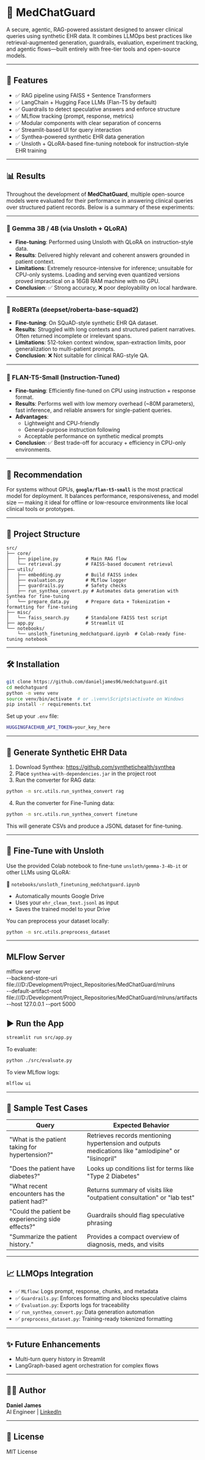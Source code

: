 # 🏥 MedChatGuard

A secure, agentic, RAG-powered assistant designed to answer clinical queries using synthetic EHR data. It combines LLMOps best practices like retrieval-augmented generation, guardrails, evaluation, experiment tracking, and agentic flows—built entirely with free-tier tools and open-source models.

---

## 🚀 Features
- ✅ RAG pipeline using FAISS + Sentence Transformers
- ✅ LangChain + Hugging Face LLMs (Flan-T5 by default)
- ✅ Guardrails to detect speculative answers and enforce structure
- ✅ MLflow tracking (prompt, response, metrics)
- ✅ Modular components with clear separation of concerns
- ✅ Streamlit-based UI for query interaction
- ✅ Synthea-powered synthetic EHR data generation
- ✅ Unsloth + QLoRA-based fine-tuning notebook for instruction-style EHR training

---

## 📊 Results

Throughout the development of **MedChatGuard**, multiple open-source models were evaluated for their performance in answering clinical queries over structured patient records. Below is a summary of these experiments:

---

### 🔬 Gemma 3B / 4B (via Unsloth + QLoRA)

- **Fine-tuning**: Performed using Unsloth with QLoRA on instruction-style data.
- **Results**: Delivered highly relevant and coherent answers grounded in patient context.
- **Limitations**: Extremely resource-intensive for inference; unsuitable for CPU-only systems. Loading and serving even quantized versions proved impractical on a 16GB RAM machine with no GPU.
- **Conclusion**: ✅ Strong accuracy, ❌ poor deployability on local hardware.

---

### 🧪 RoBERTa (deepset/roberta-base-squad2)

- **Fine-tuning**: On SQuAD-style synthetic EHR QA dataset.
- **Results**: Struggled with long contexts and structured patient narratives. Often returned incomplete or irrelevant spans.
- **Limitations**: 512-token context window, span-extraction limits, poor generalization to multi-patient prompts.
- **Conclusion**: ❌ Not suitable for clinical RAG-style QA.

---

### 🧠 FLAN-T5-Small (Instruction-Tuned)

- **Fine-tuning**: Efficiently fine-tuned on CPU using instruction + response format.
- **Results**: Performs well with low memory overhead (~80M parameters), fast inference, and reliable answers for single-patient queries.
- **Advantages**:
  - Lightweight and CPU-friendly
  - General-purpose instruction following
  - Acceptable performance on synthetic medical prompts
- **Conclusion**: ✅ Best trade-off for accuracy + efficiency in CPU-only environments.

---

## 🧠 Recommendation

For systems without GPUs, **`google/flan-t5-small`** is the most practical model for deployment. It balances performance, responsiveness, and model size — making it ideal for offline or low-resource environments like local clinical tools or prototypes.

---


## 📁 Project Structure
```
src/
├── core/
│   ├── pipeline.py          # Main RAG flow
│   └── retrieval.py         # FAISS-based document retrieval
├── utils/
│   ├── embedding.py         # Build FAISS index
│   ├── evaluation.py        # MLflow logger
│   ├── guardrails.py        # Safety checks
│   ├── run_synthea_convert.py # Automates data generation with Synthea for fine-tuning
│   └── prepare_data.py      # Prepare data + Tokenization + formatting for fine-tuning
├── misc/
│   └── faiss_search.py      # Standalone FAISS test script
├── app.py                   # Streamlit UI
└── notebooks/
    └── unsloth_finetuning_medchatguard.ipynb  # Colab-ready fine-tuning notebook
```

---

## 🛠️ Installation
```bash
git clone https://github.com/danieljames96/medchatguard.git
cd medchatguard
python -m venv venv
source venv/bin/activate  # or .\venv\Scripts\activate on Windows
pip install -r requirements.txt
```

Set up your `.env` file:
```bash
HUGGINGFACEHUB_API_TOKEN=your_key_here
```

---

## 🧬 Generate Synthetic EHR Data
1. Download Synthea: https://github.com/synthetichealth/synthea
2. Place `synthea-with-dependencies.jar` in the project root
3. Run the converter for RAG data:
```bash
python -m src.utils.run_synthea_convert rag
```
4. Run the converter for Fine-Tuning data:
```bash
python -m src.utils.run_synthea_convert finetune
```
This will generate CSVs and produce a JSONL dataset for fine-tuning.

---

## 🧪 Fine-Tune with Unsloth
Use the provided Colab notebook to fine-tune `unsloth/gemma-3-4b-it` or other LLMs using QLoRA:

📓 `notebooks/unsloth_finetuning_medchatguard.ipynb`

- Automatically mounts Google Drive
- Uses your `ehr_clean_text.jsonl` as input
- Saves the trained model to your Drive

You can preprocess your dataset locally:
```bash
python -m src.utils.preprocess_dataset
```

---

## MLFlow Server

mlflow server \
  --backend-store-uri file:///D:/Development/Project_Repositories/MedChatGuard/mlruns \
  --default-artifact-root file:///D:/Development/Project_Repositories/MedChatGuard/mlruns/artifacts \
  --host 127.0.0.1 --port 5000

## ▶️ Run the App
```bash
streamlit run src/app.py
```

To evaluate:  
```bash
python ./src/evaluate.py
```

To view MLflow logs:
```bash
mlflow ui
```

---


## 🧪 Sample Test Cases
| Query | Expected Behavior |
|-------|--------------------|
| "What is the patient taking for hypertension?" | Retrieves records mentioning hypertension and outputs medications like "amlodipine" or "lisinopril" |
| "Does the patient have diabetes?" | Looks up conditions list for terms like "Type 2 Diabetes" |
| "What recent encounters has the patient had?" | Returns summary of visits like "outpatient consultation" or "lab test" |
| "Could the patient be experiencing side effects?" | Guardrails should flag speculative phrasing |
| "Summarize the patient history." | Provides a compact overview of diagnosis, meds, and visits |

---

## 📈 LLMOps Integration
- ✅ `MLflow`: Logs prompt, response, chunks, and metadata
- ✅ `Guardrails.py`: Enforces formatting and blocks speculative claims
- ✅ `Evaluation.py`: Exports logs for traceability
- ✅ `run_synthea_convert.py`: Data generation automation
- ✅ `preprocess_dataset.py`: Training-ready tokenized formatting

---

## ✨ Future Enhancements
- Multi-turn query history in Streamlit
- LangGraph-based agent orchestration for complex flows

---

## 🧑‍💻 Author
**Daniel James**  
AI Engineer | [LinkedIn](https://www.linkedin.com/in/daniel-james-ai)

---

## 📜 License
MIT License
